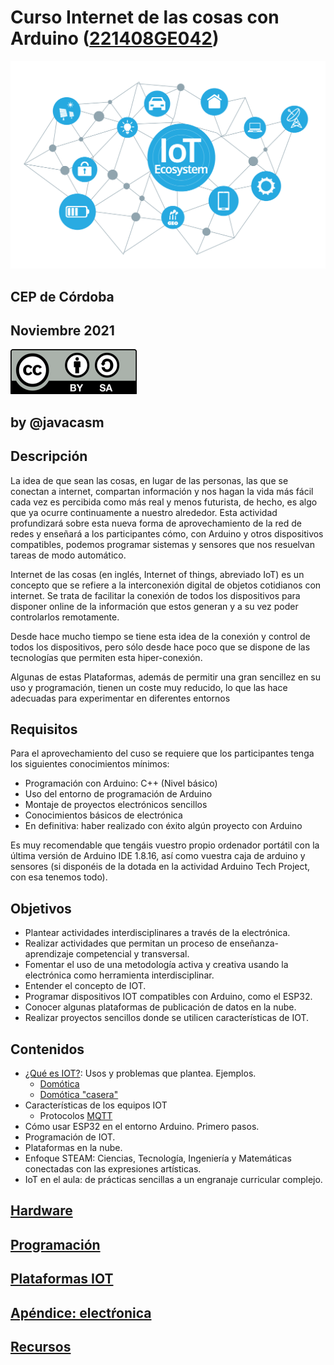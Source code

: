 # Curso Internet de las cosas con Arduino ([221408GE042](https://www.juntadeandalucia.es/educacion/secretariavirtual/consultaCEP/actividad/221408GE042/))

![](./images/iot.png)

## CEP de Córdoba

## Noviembre 2021

![Licencia](./images/LicenciaCC_peque.png)

## by @javacasm


## Descripción

La idea de que sean las cosas, en lugar de las personas, las que se conectan a internet, compartan información y nos hagan la vida más fácil cada vez es percibida como más real y menos futurista, de hecho, es algo que ya ocurre continuamente a nuestro alrededor. Esta actividad profundizará sobre esta nueva forma de aprovechamiento de la red de redes y enseñará a los participantes cómo, con Arduino y otros dispositivos compatibles, podemos programar sistemas y sensores que nos resuelvan tareas de modo automático.

Internet de las cosas (en inglés, Internet of things, abreviado IoT) es un concepto que se refiere a la interconexión digital de objetos cotidianos con internet. Se trata de facilitar la conexión de todos los dispositivos para disponer online de la información que estos generan y a su vez poder controlarlos remotamente.

Desde hace mucho tiempo se tiene esta idea de la conexión y control de todos los dispositivos, pero sólo desde hace poco que se dispone de las tecnologías que permiten esta hiper-conexión.

Algunas de estas Plataformas, además de permitir una gran sencillez en su uso y programación, tienen un coste muy reducido, lo que las hace adecuadas para experimentar en diferentes entornos

## Requisitos

Para el aprovechamiento del cuso se requiere que los participantes tenga los siguientes conocimientos mínimos:

* Programación con Arduino: C++ (Nivel básico)
* Uso del entorno de programación de Arduino
* Montaje de proyectos electrónicos sencillos
* Conocimientos básicos de electrónica
* En definitiva: haber realizado con éxito algún proyecto con Arduino

Es muy recomendable que tengáis  vuestro propio ordenador portátil con la última versión de Arduino IDE 1.8.16, así como vuestra caja de arduino y sensores (si disponéis de la dotada en la actividad Arduino Tech Project, con esa tenemos todo).

## Objetivos

* Plantear actividades interdisciplinares a través de la electrónica.
* Realizar actividades que permitan un proceso de enseñanza-aprendizaje competencial y transversal.
* Fomentar el uso de una metodología activa y creativa usando la electrónica como herramienta interdisciplinar.
* Entender el concepto de IOT.
* Programar dispositivos IOT compatibles con Arduino, como el ESP32.
* Conocer algunas plataformas de publicación de datos en la nube.
* Realizar proyectos sencillos donde se utilicen características de IOT.

## Contenidos

* [¿Qué es IOT?](./IOT.md): Usos y problemas que plantea. Ejemplos.
    * [Domótica](./Domotica.md)
    * [Domótica "casera"](./DomoticaCasera.md)
* Características de los equipos IOT
    * Protocolos [MQTT](./MQTT.md)
* Cómo usar ESP32 en el entorno Arduino. Primero pasos.
* Programación de IOT.
* Plataformas en la nube.
* Enfoque STEAM: Ciencias, Tecnología, Ingeniería y Matemáticas conectadas con las expresiones artísticas.
* IoT en el aula: de prácticas sencillas a un engranaje curricular complejo.

## [Hardware](./Hardware.md)

## [Programación](./Programacion_Arduino.md)

## [Plataformas IOT](./PlataformasIOT.md)

## [Apéndice: electŕonica](./Electronica.md)

## [Recursos](./Recursos.md)